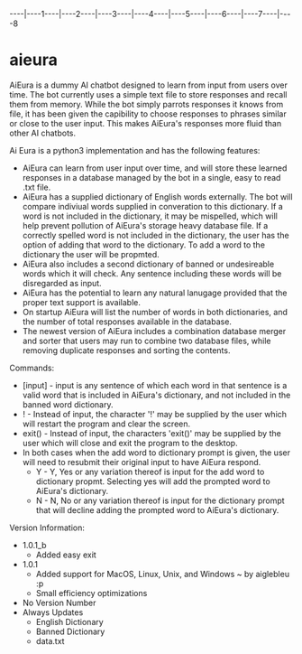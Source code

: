 ----|----1----|----2----|----3----|----4----|----5----|----6----|----7----|----8
# aieura
AiEura is a dummy AI chatbot designed to learn from input from users over time.
The bot currently uses a simple text file to store responses and recall them
from memory. While the bot simply parrots responses it knows from file, it has
been given the capibility to choose responses to phrases similar or close to the
user input. This makes AiEura's responses more fluid than other AI chatbots.

Ai Eura is a python3 implementation and has the following features:
   - AiEura can learn from user input over time, and will store these learned
     responses in a database managed by the bot in a single, easy to read .txt
     file.
   - AiEura has a supplied dictionary of English words externally. The bot will
     compare indiviual words supplied in converation to this dictionary. If a
     word is not included in the dictionary, it may be mispelled, which will help
     prevent pollution of AiEura's storage heavy database file. If a correctly
     spelled word is not included in the dictionary, the user has the option of
     adding that word to the dictionary. To add a word to the dictionary the user
     will be propmted.
   - AiEura also includes a second dictionary of banned or undesireable words
     which it will check. Any sentence including these words will be disregarded
     as input.
   - AiEura has the potential to learn any natural lanugage provided that the
     proper text support is available.
   - On startup AiEura will list the number of words in both dictionaries, and
     the number of total responses available in the database.
   - The newest version of AiEura includes a combination database merger and
     sorter that users may run to combine two database files, while removing
     duplicate responses and sorting the contents.

Commands:
   - [input] - input is any sentence of which each word in that sentence is a
     valid word that is included in AiEura's dictionary, and not included in the
     banned word dictionary.
   - ! - Instead of input, the character '!' may be supplied by the user which 
     will restart the program and clear the screen.
   - exit() - Instead of input, the characters 'exit()' may be supplied by the
     user which will close and exit the program to the desktop.
   - In both cases when the add word to dictionary prompt is given, the user will
     need to resubmit their original input to have AiEura respond.
       - Y - Y, Yes or any variation thereof is input for the add word to 
         dictionary propmt. Selecting yes will add the prompted word to AiEura's 
         dictionary.
       - N - N, No or any variation thereof is input for the dictionary prompt
         that will decline adding the prompted word to AiEura's dictionary.
         
Version Information:
   - 1.0.1_b
       + Added easy exit
   - 1.0.1
       + Added support for MacOS, Linux, Unix, and Windows ~ by aiglebleu :p
       * Small efficiency optimizations
   - No Version Number
   - Always Updates
       * English Dictionary
       * Banned Dictionary
       * data.txt
